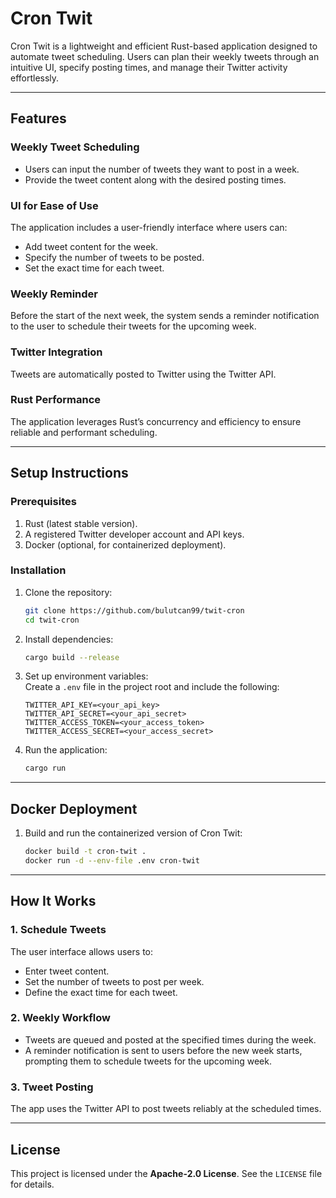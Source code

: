 # **Cron Twit**

Cron Twit is a lightweight and efficient Rust-based application designed to automate tweet scheduling. Users can plan their weekly tweets through an intuitive UI, specify posting times, and manage their Twitter activity effortlessly.

---

## **Features**

### **Weekly Tweet Scheduling**
- Users can input the number of tweets they want to post in a week.  
- Provide the tweet content along with the desired posting times.

### **UI for Ease of Use**
The application includes a user-friendly interface where users can:  
- Add tweet content for the week.  
- Specify the number of tweets to be posted.  
- Set the exact time for each tweet.  

### **Weekly Reminder**
Before the start of the next week, the system sends a reminder notification to the user to schedule their tweets for the upcoming week.

### **Twitter Integration**
Tweets are automatically posted to Twitter using the Twitter API.

### **Rust Performance**
The application leverages Rust’s concurrency and efficiency to ensure reliable and performant scheduling.

---

## **Setup Instructions**

### **Prerequisites**
1. Rust (latest stable version).  
2. A registered Twitter developer account and API keys.  
3. Docker (optional, for containerized deployment).  

### **Installation**

1. Clone the repository:  
   ```bash
   git clone https://github.com/bulutcan99/twit-cron
   cd twit-cron
   ```  

2. Install dependencies:  
   ```bash
   cargo build --release
   ```  

3. Set up environment variables:  
   Create a `.env` file in the project root and include the following:  
   ```env
   TWITTER_API_KEY=<your_api_key>
   TWITTER_API_SECRET=<your_api_secret>
   TWITTER_ACCESS_TOKEN=<your_access_token>
   TWITTER_ACCESS_SECRET=<your_access_secret>
   ```  

4. Run the application:  
   ```bash
   cargo run
   ```  

---

## **Docker Deployment**

1. Build and run the containerized version of Cron Twit:  
   ```bash
   docker build -t cron-twit .  
   docker run -d --env-file .env cron-twit  
   ```  

---

## **How It Works**

### **1. Schedule Tweets**
The user interface allows users to:  
- Enter tweet content.  
- Set the number of tweets to post per week.  
- Define the exact time for each tweet.  

### **2. Weekly Workflow**
- Tweets are queued and posted at the specified times during the week.  
- A reminder notification is sent to users before the new week starts, prompting them to schedule tweets for the upcoming week.  

### **3. Tweet Posting**
The app uses the Twitter API to post tweets reliably at the scheduled times.  

---

## **License**

This project is licensed under the **Apache-2.0 License**. See the `LICENSE` file for details.
